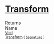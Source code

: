 # [Transform](./Normalize-100663636.md)


Returns<img width=500/>Name
<br>
<sub>[Void](https://docs.microsoft.com/en-us/dotnet/api/System.Void)</sub><img width=500/><sub>[Transform](./Normalize-100663636.md) ( [`Signature`](./../../Signature.md) )</sub><br>



